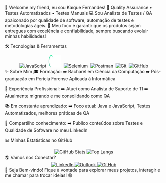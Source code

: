 👋 Welcome my friend, eu sou Kaíque Fernandes!
🚀 Quality Assurance • Testes Automatizados • Testes Manuais
💻 Sou Analista de Testes / QA apaixonado por qualidade de software, automação de testes e metodologias ágeis.
🎯 Meu foco é garantir que os produtos sejam entregues com excelência e confiabilidade, sempre buscando evoluir minhas habilidades!

🛠️ Tecnologias & Ferramentas
<div align="center"> <img src="https://cdn.jsdelivr.net/gh/devicons/devicon/icons/javascript/javascript-original.svg" title="JavaScript" alt="JavaScript" width="40" height="40"/>&nbsp; <img src="https://raw.githubusercontent.com/cypress-io/cypress/develop/assets/cypress-logo-dark.png" title="Cypress" alt="Cypress" width="40" height="40"/>&nbsp; <img src="https://cdn.jsdelivr.net/gh/devicons/devicon/icons/selenium/selenium-original.svg" title="Selenium" alt="Selenium" width="40" height="40"/>&nbsp; <img src="https://cdn.jsdelivr.net/gh/devicons/devicon/icons/postman/postman-original.svg" title="Postman" alt="Postman" width="40" height="40"/>&nbsp; <img src="https://cdn.jsdelivr.net/gh/devicons/devicon/icons/git/git-original.svg" title="Git" alt="Git" width="40" height="40"/>&nbsp; <img src="https://cdn.jsdelivr.net/gh/devicons/devicon/icons/github/github-original.svg" title="GitHub" alt="GitHub" width="40" height="40"/> </div>
✨ Sobre Mim
🎓 Formação:
➡️ Bacharel em Ciência da Computação
➡️ Pós-graduação em Perícia Forense Aplicada à Informática

💼 Experiência Profissional:
➡️ Atuei como Analista de Suporte de TI
➡️ Atualmente migrando e me consolidando como QA

📚 Em constante aprendizado:
➡️ Foco atual: Java e JavaScript, Testes Automatizados, melhores práticas de QA

📝 Compartilho conhecimento:
➡️ Publico conteúdos sobre Testes e Qualidade de Software no meu LinkedIn

📊 Minhas Estatísticas no GitHub
<div align="center"> <img src="https://github-readme-stats.vercel.app/api?username=kfdev1996&show_icons=true&theme=radical" alt="GitHub Stats" height="150"/> <img src="https://github-readme-stats.vercel.app/api/top-langs/?username=kfdev1996&layout=compact&theme=radical" alt="Top Langs" height="150"/> </div>
🌎 Vamos nos Conectar?
<div align="center"> <a href="https://www.linkedin.com/in/kaiquefernandess" target="_blank"> <img src="https://img.shields.io/badge/LinkedIn-0077B5?style=for-the-badge&logo=linkedin&logoColor=white" alt="LinkedIn"> </a> <a href="mailto:kaique.1996@live.com"> <img src="https://img.shields.io/badge/Outlook-0078D4?style=for-the-badge&logo=microsoft-outlook&logoColor=white" alt="Outlook"> </a> <a href="https://github.com/kfdev1996" target="_blank"> <img src="https://img.shields.io/badge/GitHub-181717?style=for-the-badge&logo=github&logoColor=white" alt="GitHub"> </a> </div>
🙌 Seja Bem-vindo!
Fique à vontade para explorar meus projetos, interagir e me chamar para trocar ideias! 😄
